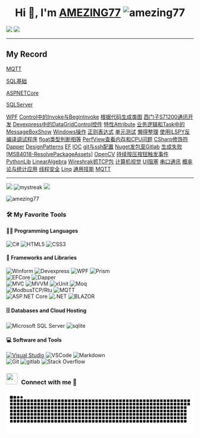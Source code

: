 <h1 align="center">Hi 👋, I'm 
  <a href="https://AMEZING77.github.io/AMEZING77/" target="blank">AMEZING77</a>  
  <!--界面浏览数显示-->
  <img src="https://komarev.com/ghpvc/?username=amezing77&label=Profile%20views&color=0e75b6&style=flat" alt="amezing77" /> 
</h1>

<!--horizontal divider(gradiant)-->
<img src="https://user-images.githubusercontent.com/73097560/115834477-dbab4500-a447-11eb-908a-139a6edaec5c.gif">
<!--修仙图-->
<img src="https://github-immortality.vercel.app/api?username=AMEZING77" />

---
## My Record
[MQTT](MQTT.md)


[SQL基础](MYRECORDS\20241108--SQL基础.md)

[ASPNETCore](MYRECORDS\20241130--ASPNETCore.md)

[SQLServer](MYRECORDS\20241219--SQLSERVER.md)

[WPF](MYRECORDS\20241229--WPF.md)
[Control中的Invoke与BeginInvoke](MYRECORDS\20250109--Control中的Invoke与BeginInvoke.md)
[根据代码生成类图](MYRECORDS\20250114--根据代码生成类图.md)
[西门子S71200通讯开发](MYRECORDS\20250114--西门子S71200通讯开发.md)
[Devexpress中的DataGridControl控件](MYRECORDS\20250114--Devexpress中的DataGridControl控件.md)
[特性Attribute](MYRECORDS\20250116--特性Attribute.md)
[业务逻辑和Task中的MessageBoxShow](MYRECORDS\20250117--业务逻辑和Task中的MessageBoxShow.md)
[Windows操作](MYRECORDS\20250117--Windows操作.md)
[正则表达式](MYRECORDS\20250118--正则表达式.md)
[单元测试](MYRECORDS\20250120--单元测试.md)
[懒得整理](MYRECORDS\20250120--懒得整理.md)
[使用ILSPY反编译调试程序](MYRECORDS\20250120--使用ILSPY反编译调试程序.md)
[float类型判断相等](MYRECORDS\20250120--float类型判断相等.md)
[PerfView查看内存和CPU问题](MYRECORDS\20250120--PerfView查看内存和CPU问题.md)
[CSharp修饰符](MYRECORDS\20250121--CSharp修饰符.md)
[Dapper](MYRECORDS\20250123--Dapper.md)
[DesignPatterns](MYRECORDS\20250123--DesignPatterns.md)
[EF](MYRECORDS\20250123--EF.md)
[IOC](MYRECORDS\20250123--IOC.md)
[git与ssh配置](MYRECORDS\20250124--git与ssh配置.md)
[Nuget发包至Gitlab](MYRECORDS\20250220--Nuget发包至Gitlab.md)
[生成失败[MSB4018-ResolvePackageAssets]](MYRECORDS\20250221-生成失败[MSB4018-ResolvePackageAssets].md)
[OpenCV](MYRECORDS\20250224--OpenCV.md)
[持续按压按钮触发事件](MYRECORDS\20250225--持续按压按钮触发事件.md)
[PythonLib](MYRECORDS\20250225--PythonLib.md)
[LinearAlgebra](MYRECORDS\20250226--LinearAlgebra.md)
[Wireshrak抓TCP包](MYRECORDS\20250228--Wireshrak抓TCP包.md)
[计算机视觉](MYRECORDS\20250302--计算机视觉.md)
[UI阻塞](MYRECORDS\20250303--UI阻塞.md)
[串口通讯](MYRECORDS\20250305--串口通讯.md)
[概率论与统计应用](MYRECORDS\20250305--概率论与统计应用.md)
[线程安全](MYRECORDS\20250305--线程安全.md)
[Linq](MYRECORDS\20250305--Linq.md)
[通用技能](MYRECORDS\通用技能.md)
[MQTT](MYRECORDS\MQTT.md)



---
![](https://github-readme-stats.vercel.app/api?username=AMEZING77&show_icons=true&theme=tokyonight)
<img src="https://github-readme-streak-stats.herokuapp.com/?user=AMEZING77&theme=tokyonight" alt="mystreak"/>
![](https://github-readme-stats.vercel.app/api/top-langs/?username=AMEZING77&theme=tokyonight&layout=compact)
<!--成就徽章-->
<img src="https://github-profile-trophy.vercel.app/?username=amezing77" alt="amezing77" />


### 🛠️ My Favorite Tools
#### 👨‍💻 Programming Languages
![C#](https://img.shields.io/badge/C%23-239120.svg?logo=c-sharp&logoColor=white)
![HTML5](https://img.shields.io/badge/HTML5-E34F26.svg?logo=html5&logoColor=white)
![CSS3](https://img.shields.io/badge/CSS3-1572B6.svg?logo=css3&logoColor=white)
#### 🧰 Frameworks and Libraries
![Winform](https://img.shields.io/badge/-Winform-gray?logo=Winform)
![Devexpress](https://img.shields.io/badge/-Devexpress-gray?logo=Devexpress)
![WPF](https://img.shields.io/badge/-WPF-gray?logo=WPF)
![Prism](https://img.shields.io/badge/-Prism-gray?logo=Prism)\
![EFCore](https://img.shields.io/badge/-EFCore-blue?logo=Entity%20framework%20Core)
![Dapper](https://img.shields.io/badge/-Dapper-blue?logo=Dapper)\
![MVC](https://img.shields.io/badge/-MVC-%20?logo=MVC)
![MVVM](https://img.shields.io/badge/-MVVM-%20?logo=MVVM)
![xUnit](https://img.shields.io/badge/-xUnit-%20?logo=xUnit)
![Moq](https://img.shields.io/badge/-Moq-%20?logo=Moq)\
![ModbusTCP/Rtu](https://img.shields.io/badge/-ModbusTCP%2FRtu-%20orange?logo=ModbusTCP)
![MQTT](https://img.shields.io/badge/-MQTT-%20orange?logo=ModbusTCP)\
![ASP.NET Core](https://img.shields.io/badge/-ASP.NETCore-%20purple?style=for-the-badge&logo=ASP)
![.NET](https://img.shields.io/badge/.NET-512BD4?style=for-the-badge&logo=dotnet&logoColor=white)
![BLAZOR](https://img.shields.io/badge/Blazor-512BD4?style=for-the-badge&logo=blazor&logoColor=white)
#### 🗄️ Databases and Cloud Hosting
![Microsoft SQL Server](https://img.shields.io/badge/SQL-Server-CC2927?logo=microsoft-sql-server&logoColor=white)
![sqlite](https://img.shields.io/badge/sqlite-07405e.svg?logo=sqlite&logoColor=white)

#### 💻 Software and Tools
[![Visual Studio](https://badgen.net/badge/icon/visualstudio?icon=visualstudio&label)](https://visualstudio.microsoft.com)
![VSCode](https://img.shields.io/badge/VSCode-007ACC?logo=visual-studio-code&logoColor=white)
![Markdown](https://img.shields.io/badge/Markdown-000000.svg?logo=markdown&logoColor=white)\
![Git](https://img.shields.io/badge/Git-black?logo=git)
![gitlab](https://img.shields.io/badge/Gitlab-330f63.svg?logo=gitlab&logoColor=white)
![Stack Overflow](https://img.shields.io/badge/-Stack%20Overflow-FE7A16?logo=stack-overflow&logoColor=white)

<h3 align="left" > <img src="https://media.giphy.com/media/iY8CRBdQXODJSCERIr/giphy.gif" width="30" height="30" style="margin-right: 10px;">Connect with me 🤝 </h3>
<!-- Snake Code Contribution Map 贪吃蛇代码贡献图 -->
<picture>
  <source media="(prefers-color-scheme: light)" srcset="https://github.com/AMEZING77/AMEZING77/blob/output/github-contribution-grid-snake.svg" />
  <source media="(prefers-color-scheme: dark)" srcset="https://github.com/AMEZING77/AMEZING77/blob/output/github-contribution-grid-snake-dark.svg" />
  <img alt="github-snake" src="https://github.com/AMEZING77/AMEZING77/blob/output/github-contribution-grid-snake-dark.svg" />
</picture>
</div>









